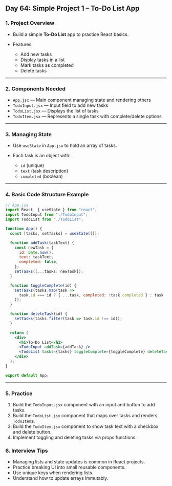 ## Day 64: Simple Project 1 – To-Do List App

### 1. Project Overview

* Build a simple **To-Do List** app to practice React basics.
* Features:

  * Add new tasks
  * Display tasks in a list
  * Mark tasks as completed
  * Delete tasks

---

### 2. Components Needed

* `App.jsx` — Main component managing state and rendering others
* `TodoInput.jsx` — Input field to add new tasks
* `TodoList.jsx` — Displays the list of tasks
* `TodoItem.jsx` — Represents a single task with complete/delete options

---

### 3. Managing State

* Use `useState` in `App.jsx` to hold an array of tasks.
* Each task is an object with:

  * `id` (unique)
  * `text` (task description)
  * `completed` (boolean)

---

### 4. Basic Code Structure Example

```jsx
// App.jsx
import React, { useState } from "react";
import TodoInput from "./TodoInput";
import TodoList from "./TodoList";

function App() {
  const [tasks, setTasks] = useState([]);

  function addTask(taskText) {
    const newTask = {
      id: Date.now(),
      text: taskText,
      completed: false,
    };
    setTasks([...tasks, newTask]);
  }

  function toggleComplete(id) {
    setTasks(tasks.map(task =>
      task.id === id ? { ...task, completed: !task.completed } : task
    ));
  }

  function deleteTask(id) {
    setTasks(tasks.filter(task => task.id !== id));
  }

  return (
    <div>
      <h1>To-Do List</h1>
      <TodoInput addTask={addTask} />
      <TodoList tasks={tasks} toggleComplete={toggleComplete} deleteTask={deleteTask} />
    </div>
  );
}

export default App;
```

---

### 5. Practice

<div class="practice">

1. Build the `TodoInput.jsx` component with an input and button to add tasks.
2. Build the `TodoList.jsx` component that maps over tasks and renders `TodoItem`s.
3. Build the `TodoItem.jsx` component to show task text with a checkbox and delete button.
4. Implement toggling and deleting tasks via props functions.

</div>

<div class="section-break"></div>

### 6. Interview Tips

* Managing lists and state updates is common in React projects.
* Practice breaking UI into small reusable components.
* Use unique keys when rendering lists.
* Understand how to update arrays immutably.

<div class="section-break"></div>
